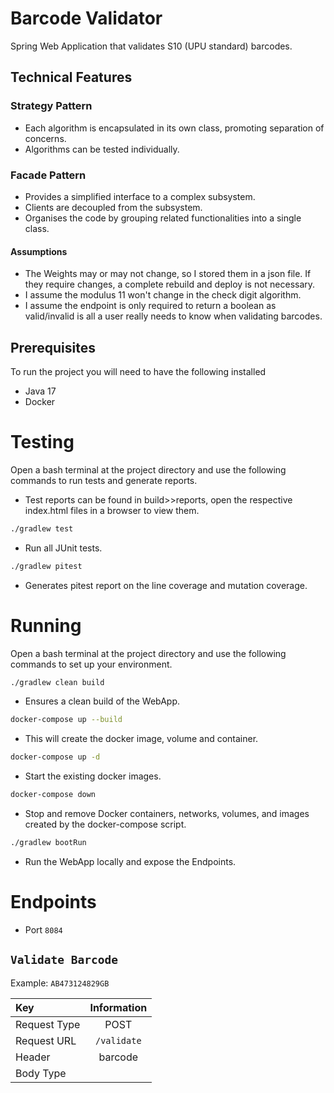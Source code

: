 # Barcode Validator

Spring Web Application that validates S10 (UPU standard) barcodes.
## Technical Features

### Strategy Pattern
* Each algorithm is encapsulated in its own class, promoting separation of concerns.
* Algorithms can be tested individually.

### Facade Pattern
* Provides a simplified interface to a complex subsystem.
* Clients are decoupled from the subsystem.
* Organises the code by grouping related functionalities into a single class.

#### Assumptions
* The Weights may or may not change, so I stored them in a json file. If they require changes, a complete rebuild and deploy is not necessary.
* I assume the modulus 11 won't change in the check digit algorithm.
* I assume the endpoint is only required to return a boolean as valid/invalid is all a user really needs to know when validating barcodes.

## Prerequisites

To run the project you will need to have the following installed

* Java 17
* Docker

# Testing

Open a bash terminal at the project directory and use the following commands to run tests and generate reports.
* Test reports can be found in build>>reports, open the respective index.html files in a browser to view them.
```bash
./gradlew test
````
* Run all JUnit tests.

```bash
./gradlew pitest
````
* Generates pitest report on the line coverage and mutation coverage.

# Running

Open a bash terminal at the project directory and use the following commands to set up your environment.
```bash
./gradlew clean build
````
* Ensures a clean build of the WebApp.

```bash
docker-compose up --build
```
* This will create the docker image, volume and container.

```bash
docker-compose up -d
```
* Start the existing docker images.

```bash
docker-compose down
```
* Stop and remove Docker containers, networks, volumes, and images created by the docker-compose script.
```bash
./gradlew bootRun
```
* Run the WebApp locally and expose the Endpoints.

# Endpoints

* Port ``8084``

## `Validate Barcode`

Example: ``AB473124829GB``

| Key          | Information |
|:-------------|:-----------:|
| Request Type |    POST     |
| Request URL  | `/validate` |
| Header       |   barcode   |
| Body Type    |             |
